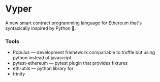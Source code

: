 # Vyper

A new smart contract programming language for Ethereum that's syntaxically inspired by Python 🐍.

### Tools

- Populus — development framework compariable to truffle but using python instead of javascript. 
- pytest-ethereum — pytest plugin that provides fixtures 
- eth-utils — python library for 
- trinity